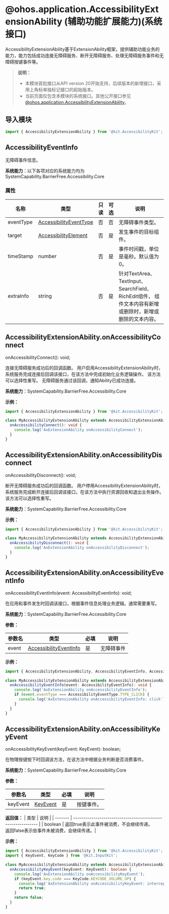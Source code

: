 # @ohos.application.AccessibilityExtensionAbility (辅助功能扩展能力)(系统接口)

<!--Kit: Accessibility Kit-->
<!--Subsystem: BarrierFree-->
<!--Owner: @qiiiiiiian-->
<!--SE: @z7o-->
<!--TSE: @A_qqq-->

AccessibilityExtensionAbility基于ExtensionAbility框架，提供辅助功能业务的能力，能力包括成功连接无障碍服务、断开无障碍服务、处理无障碍服务事件和无障碍按键事件等。

> **说明：**
>
> - 本模块首批接口从API version 20开始支持，后续版本的新增接口，采用上角标单独标记接口的起始版本。
> - 当前页面仅包含本模块的系统接口。其他公开接口参见[@ohos.application.AccessibilityExtensionAbility](js-apis-application-accessibilityExtensionAbility.md)。

## 导入模块

```ts
import { AccessibilityExtensionAbility } from '@kit.AccessibilityKit';
```
## AccessibilityEventInfo

无障碍事件信息。

**系统能力**：以下各项对应的系统能力均为 SystemCapability.BarrierFree.Accessibility.Core

### 属性

| 名称                            | 类型                                       | 只读   | 可选   | 说明                                       |
| ----------------------------- | ---------------------------------------- | ---- | ---- | ---------------------------------------- |
| eventType                     | [AccessibilityEventType](./js-apis-accessibility-sys.md#accessibilityeventtype) | 否    | 否    | 无障碍事件类型。                                 |
| target                        | [AccessibilityElement](js-apis-inner-application-accessibilityExtensionContext-sys.md#accessibilityelement12) | 否    | 是    | 发生事件的目标组件。                               |
| timeStamp                     | number                                   | 否    | 是    | 事件时间戳，单位是毫秒。默认值为0。                       |
| extraInfo                     | string                                   | 否    | 是    | 针对TextArea、TextInput、SearchField、RichEdit组件， 组件文本内容有新增或删除时，新增或删除的文本内容。 |


## AccessibilityExtensionAbility.onAccessibilityConnect

onAccessibilityConnect(): void;

连接无障碍服务成功后的回调函数。
用户启用AccessibilityExtensionAbility时，系统服务完成连接后回调该接口，在该方法中完成初始化业务逻辑操作。 该方法可以选择性重写。 无障碍服务通过该回调，通知Ability已成功连接。

**系统能力**：SystemCapability.BarrierFree.Accessibility.Core

**示例：**

```ts
import { AccessibilityExtensionAbility } from '@kit.AccessibilityKit';

class MyAccessibilityExtensionAbility extends AccessibilityExtensionAbility {
  onAccessibilityConnect(): void {
    console.log('AxExtensionAbility onAccessibilityConnect');
  }
}
```

## AccessibilityExtensionAbility.onAccessibilityDisconnect

onAccessibilityDisconnect(): void;

断开无障碍服务成功后的回调函数。
用户停用AccessibilityExtensionAbility时，系统服务完成断开连接后回调该接口，在该方法中执行资源回收和退出业务操作。该方法可以选择性重写。

**系统能力**：SystemCapability.BarrierFree.Accessibility.Core

**示例：**

```ts
import { AccessibilityExtensionAbility } from '@kit.AccessibilityKit';

class MyAccessibilityExtensionAbility extends AccessibilityExtensionAbility {
  onAccessibilityDisconnect(): void {
    console.log('AxExtensionAbility onAccessibilityDisconnect');
  }
}
```

## AccessibilityExtensionAbility.onAccessibilityEventInfo

onAccessibilityEventInfo(event: AccessibilityEventInfo): void;

在应用和事件发生时回调该接口，根据事件信息处理业务逻辑。通常需要重写。

**系统能力**：SystemCapability.BarrierFree.Accessibility.Core

**参数：**

| 参数名   | 类型                                       | 必填   | 说明    |
| ----- | ---------------------------------------- | ---- | ----- |
| event | [AccessibilityEventInfo](#accessibilityeventinfo) | 是    | 无障碍事件 |

**示例：**

```ts
import { AccessibilityExtensionAbility, AccessibilityEventInfo, AccessibilityEventType } from '@kit.AccessibilityKit';

class MyAccessibilityExtensionAbility extends AccessibilityExtensionAbility {
  onAccessibilityEventInfo(event: AccessibilityEventInfo): void {
    console.log('AxExtensionAbility onAccessibilityEventInfo');
    if (event.eventType === AccessibilityEventType.TYPE_CLICK) {
      console.log('AxExtensionAbility onAccessibilityEventInfo: click');
    }
  }
}
```

## AccessibilityExtensionAbility.onAccessibilityKeyEvent

onAccessibilityKeyEvent(keyEvent: KeyEvent): boolean;

在物理按键按下时回调该方法，在该方法中根据业务判断是否消费事件。

**系统能力**：SystemCapability.BarrierFree.Accessibility.Core

**参数：**

| 参数名      | 类型                                       | 必填   | 说明   |
| -------- | ---------------------------------------- | ---- | ---- |
| keyEvent | [KeyEvent](../apis-input-kit/js-apis-keyevent.md#keyevent) | 是    | 按键事件。 |

**返回值：**
| 类型    | 说明                                                         |
| ------- | ------------------------------------------------------------ |
| boolean | 返回true表示此事件被消费，不会继续传递。<br>返回false表示些事件未被消费，会继续传递。|


**示例：**

```ts
import { AccessibilityExtensionAbility } from '@kit.AccessibilityKit';
import { KeyEvent, KeyCode } from '@kit.InputKit';

class MyAccessibilityExtensionAbility extends AccessibilityExtensionAbility {
  onAccessibilityKeyEvent(keyEvent: KeyEvent): boolean {
    console.log('AxExtensionAbility onAccessibilityKeyEvent');
    if (keyEvent.key.code === KeyCode.KEYCODE_VOLUME_UP) {
      console.log('AxExtensionAbility onAccessibilityKeyEvent: intercept 16');
      return true;
    }
    return false;
  }
}
```